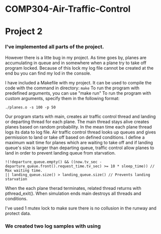 # COMP304-Air-Traffic-Control

# Project 2 

### I've implemented all parts of the project. 
However there is a litte bug in my project. As time goes by, planes are accumulating in queue and in somewhere when a plane try to take off program locked. Because of this lock my log file cannot be created at the end bu you can find my lod in the console. 

I have included a Makefile with my project.
It can be used to compile the code with the command in directory: ``` make ```
To run the program with predefined arguments, you can use "make run"
To run the program with custom arguments, specify them in the following format:

``` 
./planes.o -s 100 -p 50
```

Our program starts with main, creates air traffic control thread and landing or departing thread for each plane.
The main thread stays alive creates planes based on random probability.
In the mean time each plane thread logs its data to log file.
Air traffic control thread looks up queues and gives permission to land or take off based on defined conditions. I define a maximum wait time for planes which are waiting to take off and if landing queue's size is larger than departing queue, traffic control allow planes to land in order to prevent landing queue from starvation.

``` 
!(!departure_queue.empty() && ((now.tv_sec - departure_queue.front().request_time.tv_sec) >= 10 * sleep_time)) // Max waiting time.
|| landing_queue.size() > landing_queue.size() // Prevents landing starvation
```
When the each plane therad terminates, related thread  returns with pthread_exit(). When simulation ends main destroys all threads and conditions.

I've used 1 mutex lock to make sure there is no collusion in the runway and protect data.

### We created two log samples with using

